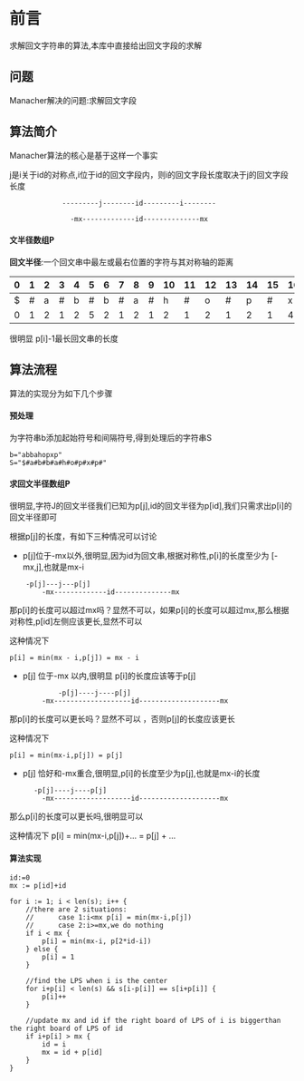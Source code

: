 # 前言
求解回文字符串的算法,本库中直接给出回文字段的求解

## 问题

Manacher解决的问题:求解回文字段


## 算法简介

Manacher算法的核心是基于这样一个事实

j是i关于id的对称点,i位于id的回文字段内，则i的回文字段长度取决于j的回文字段长度

```
             ---------j--------id---------i--------

               -mx-------------id--------------mx
```

#### 文半径数组P

**回文半径**:一个回文串中最左或最右位置的字符与其对称轴的距离


0|1|2|3|4|5|6|7|8|9|10|11|12|13|14|15|16|17|18|19
---|---|---|---|---|---|---|---|---|---|---|---|---|---|---|---|---|---|---|---|
$|#|a|#|b|#|b|#|a|#|h|#|o|#|p|#|x|#|p|#
0|1|2|1|2|5|2|1|2|1|2|1|2|1|2|1|4|1|2|1

很明显 p[i]-1最长回文串的长度



## 算法流程

算法的实现分为如下几个步骤

#### 预处理
为字符串b添加起始符号和间隔符号,得到处理后的字符串S
```
b="abbahopxp"
S="$#a#b#b#a#h#o#p#x#p#"
```

#### 求回文半径数组P

很明显,字符J的回文半径我们已知为p[j],id的回文半径为p[id],我们只需求出p[i]的回文半径即可

根据p[j]的长度，有如下三种情况可以讨论

- p[j]位于-mx以外,很明显,因为id为回文串,根据对称性,p[i]的长度至少为 [-mx,j],也就是mx-i

``` 
    -p[j]---j---p[j]
        -mx-------------id--------------mx
```



那p[i]的长度可以超过mx吗？显然不可以，如果p[i]的长度可以超过mx,那么根据对称性,p[id]左侧应该更长,显然不可以

这种情况下
    
    p[i] = min(mx - i,p[j]) = mx - i 


- p[j] 位于-mx 以内,很明显 p[i]的长度应该等于p[j]

``` 
            -p[j]----j----p[j]
        -mx-------------------id--------------------mx
```
那p[i]的长度可以更长吗？显然不可以 ，否则p[j]的长度应该更长

这种情况下

    p[i] = min(mx-i,p[j]) = p[j]

- p[j] 恰好和-mx重合,很明显,p[i]的长度至少为p[j],也就是mx-i的长度

``` 
      -p[j]----j----p[j]
        -mx-------------------id--------------------mx
```

那么p[i]的长度可以更长吗,很明显可以

这种情况下
    p[i] = min(mx-i,p[j])+... = p[j] + ...


#### 算法实现

```
id:=0
mx := p[id]+id

for i := 1; i < len(s); i++ {
	//there are 2 situations:
	//		case 1:i<mx p[i] = min(mx-i,p[j])
	//		case 2:i>=mx,we do nothing
	if i < mx {
		p[i] = min(mx-i, p[2*id-i])
	} else {
		p[i] = 1
	}

	//find the LPS when i is the center
	for i+p[i] < len(s) && s[i-p[i]] == s[i+p[i]] {
		p[i]++
	}

	//update mx and id if the right board of LPS of i is biggerthan the right board of LPS of id
	if i+p[i] > mx {
		id = i
		mx = id + p[id]
	}
}
```